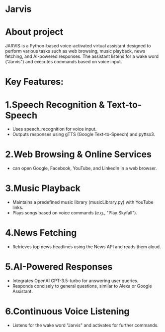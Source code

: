 # Jarvis

# About project
JARVIS is a Python-based voice-activated virtual assistant designed to perform various tasks such as web browsing, music playback, news fetching, and AI-powered responses. The assistant listens for a wake word ("Jarvis") and executes commands based on voice input.

# Key Features:

# 1.Speech Recognition & Text-to-Speech
 * Uses speech_recognition for voice input.
 * Outputs responses using gTTS (Google Text-to-Speech) and pyttsx3.
 
# 2.Web Browsing & Online Services
 * can open Google, Facebook, YouTube, and LinkedIn in a web browser.
 
# 3.Music Playback
 * Maintains a predefined music library (musicLibrary.py) with YouTube links.
 * Plays songs based on voice commands (e.g., "Play Skyfall").
 
# 4.News Fetching
 * Retrieves top news headlines using the News API and reads them aloud.
 
# 5.AI-Powered Responses
 * Integrates OpenAI GPT-3.5-turbo for answering user queries.
 * Responds concisely to general questions, similar to Alexa or Google Assistant.
 
# 6.Continuous Voice Listening
 * Listens for the wake word "Jarvis" and activates for further commands.


